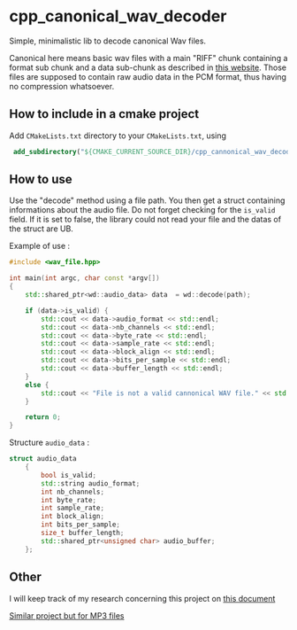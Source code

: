 # cpp_canonical_wav_decoder

Simple, minimalistic lib to decode canonical Wav files.

Canonical here means basic wav files with a main "RIFF" chunk containing a format sub chunk and a data sub-chunk as described in [this website](https://web.archive.org/web/20190902171853/soundfile.sapp.org/doc/WaveFormat/). Those files are supposed to contain raw audio data in the PCM format, thus having no compression whatsoever.

## How to include in a cmake project

Add `CMakeLists.txt` directory to your `CMakeLists.txt`, using

```cmake
 add_subdirectory("${CMAKE_CURRENT_SOURCE_DIR}/cpp_cannonical_wav_decoder")
```

## How to use

Use the "decode" method using a file path. You then get a struct containing informations about the audio file.
Do not forget checking for the `is_valid` field. If it is set to false, the library could not read your file and the datas of the struct are UB.

Example of use :

```c++
#include <wav_file.hpp>

int main(int argc, char const *argv[])
{
    std::shared_ptr<wd::audio_data> data  = wd::decode(path);

    if (data->is_valid) {
        std::cout << data->audio_format << std::endl;
        std::cout << data->nb_channels << std::endl;
        std::cout << data->byte_rate << std::endl;
        std::cout << data->sample_rate << std::endl;
        std::cout << data->block_align << std::endl;
        std::cout << data->bits_per_sample << std::endl;
        std::cout << data->buffer_length << std::endl;
    }
    else {
        std::cout << "File is not a valid cannonical WAV file." << std::endl;
    }

    return 0;
}
```

Structure `audio_data` :

```c++
struct audio_data
    {
        bool is_valid;
        std::string audio_format;
        int nb_channels;
        int byte_rate;
        int sample_rate;
        int block_align;
        int bits_per_sample;
        size_t buffer_length;
        std::shared_ptr<unsigned char> audio_buffer;
    };
```

## Other

I will keep track of my research concerning this project on [this document](https://docs.google.com/document/d/1LdD37KP_V9XN9EcEkLolgNTQBt_bSdWRyXJFRHddspM)

[Similar project but for MP3 files](https://github.com/lieff/minimp3)
